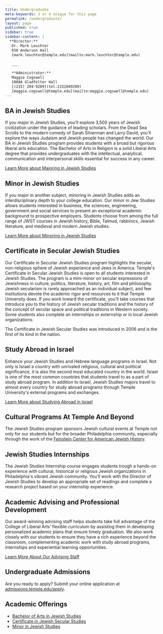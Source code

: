 ```yaml
---
title: Undergraduate
meta-keywords: 3 or 4 unique for this page
permalink: /undergraduate/
layout: page
published: true
sidebar: true
sidebar-content: |
  **Director:**  
   Dr. Mark Leuchter  
   650 Anderson Hall    
   [mark.leuchter@temple.edu](mailto:mark.leuchter@temple.edu)  
   
   ___
   
   **Administrator:**  
   Maggie Cogswell  
   1008A Gladfelter Hall  
   [(215) 204-9209](tel:2152049209)  
   [maggie.cogswell@temple.edu](mailto:maggie.cogswell@temple.edu)
---
```

## BA in Jewish Studies
If you major in Jewish Studies, you'll explore 3,500 years of Jewish civilization under the guidance of leading scholars. From the Dead Sea Scrolls to the modern comedy of Sarah Silverman and Larry David, you'll explore the ways Judaism and Jewish people has changed the world. Our BA in Jewish Studies program provides students with a broad but rigorous liberal arts education. The Bachelor of Arts in Religion is a solid Liberal Arts degree that provides undergraduates with the intellectual, analytical, communication and interpersonal skills essential for success in any career. 

[Learn More about Majoring in Jewish Studies](http://bulletin.temple.edu/undergraduate/liberal-arts/jewish-studies/ba-jewish-studies/)

## Minor in Jewish Studies
If you major in another subject, minoring in Jewish Studies adds an interdisciplinary depth to your college education. Our minor in Jew Studies allows students interested in business, the sciences, engineering, government and social services to present an exceptional academic background to prospective employers. Students choose from among the full range of JWST courses in Jewish history, Bible, Talmud, rabbinics, Jewish literature, and medieval and modern Jewish studies. 

[Learn More about Minoring in Jewish Studies](http://bulletin.temple.edu/undergraduate/liberal-arts/jewish-studies/minor-jewish-studies/)

## Certificate in Secular Jewish Studies
Our Certificate in Securlar Jewish Studies program highlights the secular, non-religious sphere of Jewish experience and Jews in America. Temple's Certificate in Secular Jewish Studies is open to all students interested in Jewish Studies. The program is a mini-minor on secular expressions of Jewishness in culture, politics, literature, history, art, film and philosophy. Jewish secularism is rarely approached as an individual subject, and few institutions devote the academic rigor and resources to it that Temple University does. If you work toward the certificate, you'll take courses that introduce you to the history of Jewish secular traditions and the history of the concept of secular space and political traditions in Western society. Some students also complete an internships or externship or in local Jewish organizations. 

The Certificate in Jewish Secular Studies was introduced in 2006 and is the first of its kind in the nation. 

## Study Abroad in Israel
Enhance your Jewish Studies and Hebrew language programs in Israel. Not only is Israel a country with unrivaled religious, cultural and political significance, it is also the second most educated country in the world. Israel is one of the most common countries that students travel to as a part of study abroad program. In addition to Israel, Jewish Studies majors travel to almost every country for study abroad programs through Temple University's external programs and exchanges. 

[Learn More about Studying Abroad in Israel](https://studyabroad.temple.edu/programs)

## Cultural Programs At Temple And Beyond
The Jewish Studies program sponsors Jewish cultural events at Temple not only for our students but for the broader Philadelphia community, especially through the work of the [Feinstein Center for American Jewish History](http://www.cla.temple.edu/feinsteincenter/). 

## Jewish Studies Internships
The Jewish Studies Internship course engages students trough a hands-on experience with cultural, historical or religious Jewish organizations in Philadelphia's vibrant Jewish community. You'll work with the Director of Jewish Studies to develop an appropriate set of readings and complete a research project based on your internship experience. 

## Academic Advising and Professional Development
Our award-winning advising staff helps students take full advantage of the College of Liberal Arts’ flexible curriculum by assisting them in developing personalized academic plans that ensure timely graduation. We also work closely with our students to ensure they have a rich experience beyond the classroom, complementing academic work with study abroad programs, internships and experiential learning opportunities. 

[Learn More About Our Advising Staff](https://liberalarts.temple.edu/advising)

## Undergraduate Admissions
Are you ready to apply? Submit your online application at [admissions.temple.edu/apply](http://admissions.temple.edu/apply).

## Academic Offerings
- [Bachelor of Arts in Jewish Studies](http://bulletin.temple.edu/undergraduate/liberal-arts/jewish-studies/ba-jewish-studies/)
- [Certificate in Jewish Secular Studies](http://bulletin.temple.edu/undergraduate/liberal-arts/jewish-studies/certificate-jewish-studies/)
- [Minor in Jewish Studies](http://bulletin.temple.edu/undergraduate/liberal-arts/jewish-studies/minor-jewish-studies/)
